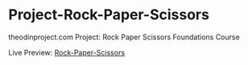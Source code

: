 # Project-Rock-Paper-Scissors
theodinproject.com Project: Rock Paper Scissors Foundations Course

Live Preview: [Rock-Paper-Scissors](https://dxpgh.github.io/Project-Rock-Paper-Scissors/)
